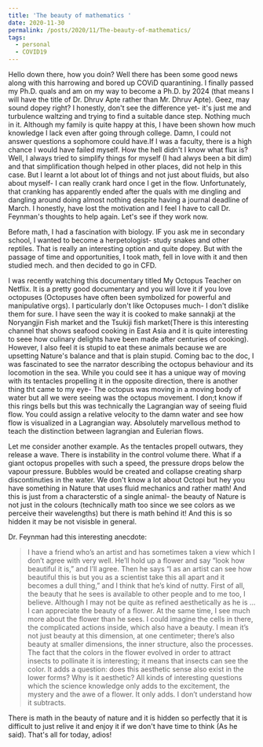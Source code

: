 ```yaml
---
title: 'The beauty of mathematics '
date: 2020-11-30
permalink: /posts/2020/11/The-beauty-of-mathematics/
tags:
  - personal
  - COVID19
---
```


Hello down there, how you doin? Well there has been some good news along with this harrowing and bored up COViD quarantining. I finally passed my Ph.D. quals and am on my way to become a Ph.D. by 2024 (that means I will have the title of Dr. Dhruv Apte rather than Mr. Dhruv Apte). Geez, may sound dopey right? I honestly, don't see the difference yet- it's just me and turbulence waltzing and trying to find a suitable dance step. Nothing much in it. Although my family is quite happy at this, I have been shown how much knowledge I lack even after going through college. Damn, I could not answer questions a sophomore could have.If I was a faculty, there is a high chance I would have failed myself. How the hell didn't I know what flux is? Well, I always tried to simplify things for myself (I had alwys been a bit dim) and that simplification though helped in other places, did not help in this case. But I learnt a lot about lot of things and not just about fluids, but also about myself- I can really crank hard once I get in the flow. Unfortunately, that cranking has apparently ended after the quals with me dingling and dangling around doing almost nothing despite having a journal deadline of March. I honestly, have lost the motivation and I feel I have to call Dr. Feynman's thoughts to help again. Let's see if they work now.

Before math, I had a fascination with biology. IF you ask me in secondary school, I wanted to become a herpetologist- study snakes and other reptiles. That is really an interesting option and quite dopey. But with the passage of time and opportunities, I took math, fell in love with it and then studied mech. and then decided to go in CFD. 

I was recently watching this documentary titled My Octopus Teacher on Netflix. It is a pretty good documentary and you will love it if you love octopuses (Octopuses have often been symbolized for powerful and manipulative orgs). I particularly don't like Octopuses much- I don't dislike them for sure. I have seen the way it is cooked to make sannakji at the Noryangjin Fish market and the Tsukiji fish market(There is this interesting channel that shows seafood cooking in East Asia and it is quite interesting to seee how culinary delights have been made after centuries of cooking). However, I also feel it is stupid to eat these animals because we are upsetting Nature's balance and that is plain stupid.
Coming bac to the doc, I was fascinated to see the narrator describing the octopus behaviour and its locomotion in the sea. While you could see it has a unique way of moving with its tentacles propelling it in the opposite direction, there is another thing tht came to my eye- The octopus was moving in a moving body of water but all we were seeing was the octopus movement. I don;t know if this rings bells but this was technically the Lagrangian way of seeing fluid flow. You could assign a relative velocity to the damn water and see how flow is visualized in a Lagrangian way. Absolutely marvellous method to teach the distinction between lagrangian and Eulerian flows. 

Let me consider another example. As the tentacles propell outwars, they release a wave. There is instability in the control volume there. What if a giant octopus propelles with such a speed, the pressure drops below the vapour pressure. Bubbles would be created and collapse creating sharp discontinuties in the water. We don't know a lot about Octopi but hey you have something in Nature that uses fluid mechanics and rather math! And this is just from a characterstic of a single animal- the beauty of Nature is not just in the colours (technically math too since we see colors as we perceive their wavelengths) but there is math behind it! And this is so hidden it may be not visisble in general. 

Dr. Feynman had this interesting anecdote:

> I have a friend who’s an artist and has sometimes taken a view which I don’t agree with very well. He’ll hold up a flower and say “look how beautiful it is,” and I’ll agree. Then he says “I as an artist can see how beautiful this is but you as a scientist take this all apart and it becomes a dull thing,” and I think that he’s kind of nutty. First of all, the beauty that he sees is available to other people and to me too, I believe. Although I may not be quite as refined aesthetically as he is … I can appreciate the beauty of a flower. At the same time, I see much more about the flower than he sees. I could imagine the cells in there, the complicated actions inside, which also have a beauty. I mean it’s not just beauty at this dimension, at one centimeter; there’s also beauty at smaller dimensions, the inner structure, also the processes. The fact that the colors in the flower evolved in order to attract insects to pollinate it is interesting; it means that insects can see the color. It adds a question: does this aesthetic sense also exist in the lower forms? Why is it aesthetic? All kinds of interesting questions which the science knowledge only adds to the excitement, the mystery and the awe of a flower. It only adds. I don’t understand how it subtracts.

There is math in the beauty of nature and it is hidden so perfectly that it is difficult to just relive it and enjoy it if we don't have time to think (As he said). That's all for today, adios! 
